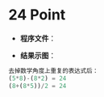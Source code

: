 # 24 Point


* **程序文件**：


* **结果示图**：

```python
去掉数学角度上重复的表达式后：
(5*8)-(8*2) = 24
(8+(8*5))/2 = 24
```
